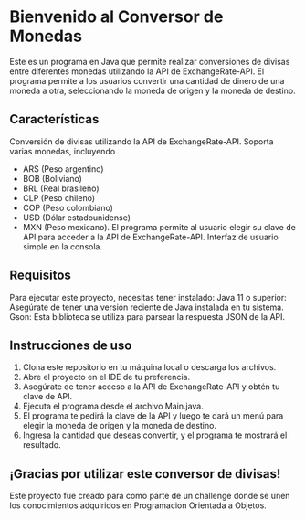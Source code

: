 # Bienvenido al Conversor de Monedas

Este es un programa en Java que permite realizar conversiones de divisas entre diferentes monedas utilizando la API de ExchangeRate-API. 
El programa permite a los usuarios convertir una cantidad de dinero de una moneda a otra, seleccionando la moneda de origen y la moneda de destino.

## Características

Conversión de divisas utilizando la API de ExchangeRate-API.
Soporta varias monedas, incluyendo 
- ARS (Peso argentino) 
- BOB (Boliviano) 
- BRL (Real brasileño)
- CLP (Peso chileno)
- COP (Peso colombiano)
- USD (Dólar estadounidense)
- MXN (Peso mexicano).
El programa permite al usuario elegir su clave de API para acceder a la API de ExchangeRate-API.
Interfaz de usuario simple en la consola.

## Requisitos

  Para ejecutar este proyecto, necesitas tener instalado:
  Java 11 o superior: Asegúrate de tener una versión reciente de Java instalada en tu sistema.
  Gson: Esta biblioteca se utiliza para parsear la respuesta JSON de la API.

## Instrucciones de uso

1. Clona este repositorio en tu máquina local o descarga los archivos.
2. Abre el proyecto en el IDE de tu preferencia.
3. Asegúrate de tener acceso a la API de ExchangeRate-API y obtén tu clave de API.
4. Ejecuta el programa desde el archivo Main.java.
5. El programa te pedirá la clave de la API y luego te dará un menú para elegir la moneda de origen y la moneda de destino.
6. Ingresa la cantidad que deseas convertir, y el programa te mostrará el resultado.

## ¡Gracias por utilizar este conversor de divisas! 
Este proyecto fue creado para como parte de un challenge donde se unen los conocimientos adquiridos en Programacion Orientada a Objetos.
